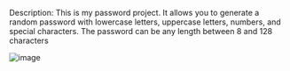 

Description: This is my password project. It allows you to generate a random password with lowercase letters, uppercase letters, numbers, and special characters. The password can be any length between 8 and 128 characters

![image](./Develop/images/screenshot(4).png)
